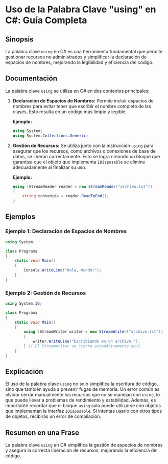 <!--
Meta Description: # Uso de la Palabra Clave "using" en C#: Guía Completa ## Sinopsis La palabra clave `using` en C# es una herramienta fundamental que permite gestionar...
Meta Keywords: using, que, recursos, palabra, clave
-->

# Uso de la Palabra Clave "using" en C#: Guía Completa

## Sinopsis
La palabra clave `using` en C# es una herramienta fundamental que permite gestionar recursos no administrados y simplificar la declaración de espacios de nombres, mejorando la legibilidad y eficiencia del código.

## Documentación
La palabra clave `using` se utiliza en C# en dos contextos principales:

1. **Declaración de Espacios de Nombres:** Permite incluir espacios de nombres para evitar tener que escribir el nombre completo de las clases. Esto resulta en un código más limpio y legible.
   
   **Ejemplo:**
   ```csharp
   using System;
   using System.Collections.Generic;
   ```

2. **Gestión de Recursos:** Se utiliza junto con la instrucción `using` para asegurar que los recursos, como archivos o conexiones de base de datos, se liberan correctamente. Esto se logra creando un bloque que garantiza que el objeto que implementa `IDisposable` se elimine adecuadamente al finalizar su uso.

   **Ejemplo:**
   ```csharp
   using (StreamReader reader = new StreamReader("archivo.txt"))
   {
       string contenido = reader.ReadToEnd();
   }
   ```

## Ejemplos

### Ejemplo 1: Declaración de Espacios de Nombres
```csharp
using System;

class Programa
{
    static void Main()
    {
        Console.WriteLine("Hola, mundo!");
    }
}
```

### Ejemplo 2: Gestión de Recursos
```csharp
using System.IO;

class Programa
{
    static void Main()
    {
        using (StreamWriter writer = new StreamWriter("archivo.txt"))
        {
            writer.WriteLine("Escribiendo en un archivo.");
        } // El StreamWriter se cierra automáticamente aquí.
    }
}
```

## Explicación
El uso de la palabra clave `using` no solo simplifica la escritura de código, sino que también ayuda a prevenir fugas de memoria. Un error común es olvidar cerrar manualmente los recursos que no se manejan con `using`, lo que puede llevar a problemas de rendimiento y estabilidad. Además, es importante recordar que el bloque `using` solo puede utilizarse con objetos que implementan la interfaz `IDisposable`. Si intentas usarlo con otros tipos de objetos, recibirás un error de compilación.

## Resumen en una Frase
La palabra clave `using` en C# simplifica la gestión de espacios de nombres y asegura la correcta liberación de recursos, mejorando la eficiencia del código.